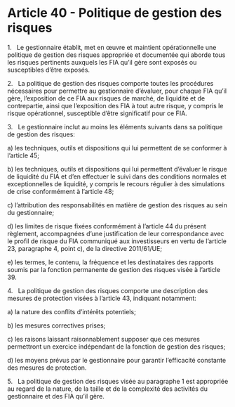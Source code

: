 # Article 40 - Politique de gestion des risques


1.   Le gestionnaire établit, met en œuvre et maintient opérationnelle une politique de gestion des risques appropriée et documentée qui aborde tous les risques pertinents auxquels les FIA qu’il gère sont exposés ou susceptibles d’être exposés.

2.   La politique de gestion des risques comporte toutes les procédures nécessaires pour permettre au gestionnaire d’évaluer, pour chaque FIA qu’il gère, l’exposition de ce FIA aux risques de marché, de liquidité et de contrepartie, ainsi que l’exposition des FIA à tout autre risque, y compris le risque opérationnel, susceptible d’être significatif pour ce FIA.

3.   Le gestionnaire inclut au moins les éléments suivants dans sa politique de gestion des risques:

a) les techniques, outils et dispositions qui lui permettent de se conformer à l’article 45;

b) les techniques, outils et dispositions qui lui permettent d’évaluer le risque de liquidité du FIA et d’en effectuer le suivi dans des conditions normales et exceptionnelles de liquidité, y compris le recours régulier à des simulations de crise conformément à l’article 48;

c) l’attribution des responsabilités en matière de gestion des risques au sein du gestionnaire;

d) les limites de risque fixées conformément à l’article 44 du présent règlement, accompagnées d’une justification de leur correspondance avec le profil de risque du FIA communiqué aux investisseurs en vertu de l’article 23, paragraphe 4, point c), de la directive 2011/61/UE;

e) les termes, le contenu, la fréquence et les destinataires des rapports soumis par la fonction permanente de gestion des risques visée à l’article 39.

4.   La politique de gestion des risques comporte une description des mesures de protection visées à l’article 43, indiquant notamment:

a) la nature des conflits d’intérêts potentiels;

b) les mesures correctives prises;

c) les raisons laissant raisonnablement supposer que ces mesures permettront un exercice indépendant de la fonction de gestion des risques;

d) les moyens prévus par le gestionnaire pour garantir l’efficacité constante des mesures de protection.

5.   La politique de gestion des risques visée au paragraphe 1 est appropriée au regard de la nature, de la taille et de la complexité des activités du gestionnaire et des FIA qu’il gère.
